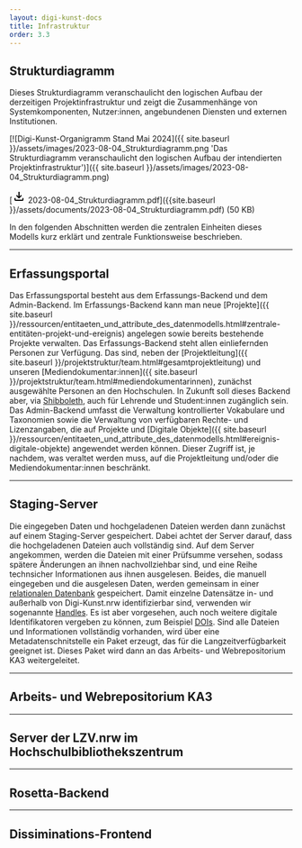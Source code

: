```yaml
---
layout: digi-kunst-docs
title: Infrastruktur
order: 3.3
---
```


## Strukturdiagramm
Dieses Strukturdiagramm veranschaulicht den logischen Aufbau der derzeitigen Projektinfrastruktur und zeigt die Zusammenhänge von Systemkomponenten, Nutzer:innen, angebundenen Diensten und externen Institutionen.

[![Digi-Kunst-Organigramm Stand Mai 2024]({{ site.baseurl }}/assets/images/2023-08-04_Strukturdiagramm.png 'Das Strukturdiagramm veranschaulicht den logischen Aufbau der intendierten Projektinfrastruktur')]({{ site.baseurl }}/assets/images/2023-08-04_Strukturdiagramm.png)

[<svg class="download-icon" xmlns="http://www.w3.org/2000/svg" height="24" viewBox="0 -960 960 960" width="24"><path d="M480-320 280-520l56-58 104 104v-326h80v326l104-104 56 58-200 200ZM240-160q-33 0-56.5-23.5T160-240v-120h80v120h480v-120h80v120q0 33-23.5 56.5T720-160H240Z"/></svg> 2023-08-04_Strukturdiagramm.pdf]({{site.baseurl }}/assets/documents/2023-08-04_Strukturdiagramm.pdf) (50 KB)

In den folgenden Abschnitten werden die zentralen Einheiten dieses Modells kurz erklärt und zentrale Funktionsweise beschrieben.

----

## Erfassungsportal

Das Erfassungsportal besteht aus dem Erfassungs-Backend und dem Admin-Backend. Im Erfassungs-Backend kann man neue [Projekte]({{ site.baseurl }}/ressourcen/entitaeten_und_attribute_des_datenmodells.html#zentrale-entitäten-projekt-und-ereignis) angelegen sowie bereits bestehende Projekte verwalten. Das Erfassungs-Backend steht allen einliefernden Personen zur Verfügung. Das sind, neben der [Projektleitung]({{ site.baseurl }}/projektstruktur/team.html#gesamtprojektleitung) und unseren [Mediendokumentar:innen]({{ site.baseurl }}/projektstruktur/team.html#mediendokumentarinnen), zunächst ausgewählte Personen an den Hochschulen. In Zukunft soll dieses Backend aber, via [Shibboleth](https://www.shibboleth.net/), auch für Lehrende und Student:innen zugänglich sein. Das Admin-Backend umfasst die Verwaltung kontrollierter Vokabulare und Taxonomien sowie die Verwaltung von verfügbaren Rechte- und Lizenzangaben, die auf Projekte und [Digitale Objekte]({{ site.baseurl }}/ressourcen/entitaeten_und_attribute_des_datenmodells.html#ereignis-digitale-objekte) angewendet werden können. Dieser Zugriff ist, je nachdem, was veraltet werden muss, auf die Projektleitung und/oder die Mediendokumentar:innen beschränkt.

----

## Staging-Server

Die eingegeben Daten und hochgeladenen Dateien werden dann zunächst auf einem Staging-Server gespeichert. Dabei achtet der Server darauf, dass die hochgeladenen Dateien auch vollständig sind. Auf dem Server angekommen, werden die Dateien mit einer Prüfsumme versehen, sodass spätere Änderungen an ihnen nachvollziehbar sind, und eine Reihe technsicher Informationen aus ihnen ausgelesen. Beides, die manuell eingegeben und die ausgelesen Daten, werden gemeinsam in einer [relationalen Datenbank](https://www.ibm.com/de-de/topics/relational-databases) gespeichert. Damit einzelne Datensätze in- und außerhalb von Digi-Kunst.nrw identifizierbar sind, verwenden wir sogenannte [Handles](https://www.handle.net/). Es ist aber vorgesehen, auch noch weitere digitale Identifikatoren vergeben zu können, zum Beispiel [DOIs](https://www.doi.org/). Sind alle Dateien und Informationen vollständig vorhanden, wird über eine Metadatenschnitstelle ein Paket erzeugt, das für die Langzeitverfügbarkeit geeignet ist. Dieses Paket wird dann an das Arbeits- und Webrepositorium KA3 weitergeleitet.

----

## Arbeits- und Webrepositorium KA3

----

## Server der LZV.nrw im Hochschulbibliothekszentrum

----

## Rosetta-Backend

----

## Dissiminations-Frontend

